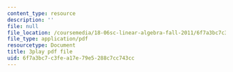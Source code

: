```yaml
---
content_type: resource
description: ''
file: null
file_location: /coursemedia/18-06sc-linear-algebra-fall-2011/6f7a3bc7c3fea17e79e5288c7cc743cc_qEBi0K5wfOs.pdf
file_type: application/pdf
resourcetype: Document
title: 3play pdf file
uid: 6f7a3bc7-c3fe-a17e-79e5-288c7cc743cc
---
```

